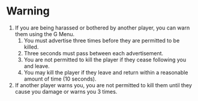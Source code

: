 # Warning

1. If you are being harassed or bothered by another player, you can warn them using the G Menu.
   1. You must advertise three times before they are permitted to be killed.
   2. Three seconds must pass between each advertisement.
   3. You are not permitted to kill the player if they cease following you and leave.
   4. You may kill the player if they leave and return within a reasonable amount of time (10 seconds).
2. If another player warns you, you are not permitted to kill them until they cause you damage or warns you 3 times.
